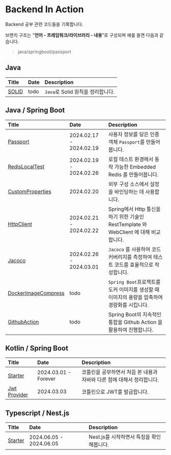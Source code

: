 # Backend In Action

Backend 공부 관련 코드들을 기록합니다.

브랜치 구조는 "**언어 - 프레임워크/라이브러리 - 내용**"로 구성되며 예를 들면 다음과 같습니다.

> java/springboot/passport

## Java

| Title     | Date | Description              | 
|:----------|:-----|:-------------------------|
| [SOLID]() | todo | `Java`로 Solid 원칙을 정리합니다. |

## Java / Spring Boot

| Title                                                                                                     | Date                    | Description                                                      |
|:----------------------------------------------------------------------------------------------------------|:------------------------|:-----------------------------------------------------------------|
| [Passport](https://github.com/KIMSEI1124/backend_in_action/tree/java/springboot/passport)                 | 2024.02.17 - 2024.02.19 | 사용자 정보를 담은 인증객체 `Passport`를 만들어봅니다.                              |
| [RedisLocalTest](https://github.com/KIMSEI1124/backend_in_action/tree/java/springboot/redislocaltest)     | 2024.02.19 - 2024.02.26 | 로컬 테스트 환경에서 동작 가능한 Embedded Redis 를 만들어봅니다.                      |
| [CustomProperties](https://github.com/KIMSEI1124/backend_in_action/tree/java/springboot/customproperties) | 2024.02.20              | 외부 구성 소스에서 설정을 바인딩하는 데 사용합니다.                                    |
| [HttpClient](https://github.com/KIMSEI1124/backend_in_action/tree/java/springboot/httpclient)             | 2024.02.21 - 2024.02.22 | Spring에서 Http 통신을 하기 위한 기술인 RestTemplate 와 WebClient 에 대해 비교합니다. |
| [Jacoco](https://github.com/KIMSEI1124/backend_in_action/tree/java/springboot/jacoco)                     | 2024.02.26 - 2024.03.01 | `Jacoco` 를 사용하여 코드 커버리지를 측정하여 테스트 코드를 효율적으로 작성합니다.               |
| [DockerImageCompress]()                                                                                   | todo                    | `Spring Boot`프로젝트를 도커 이미지를 생성할 때 이미지의 용량을 압축하여 경량화를 시킵니다.        |
| [GithubAction]()                                                                                          | todo                    | Spring Boot의 지속적인 통합을 Github Action 을 활용하여 진행합니다.                |

## Kotlin / Spring Boot

| Title                                                                                              | Date                 | Description                              |
|:---------------------------------------------------------------------------------------------------|:---------------------|:-----------------------------------------|
| [Starter](https://github.com/KIMSEI1124/backend_in_action/tree/kotlin/springboot/starter)          | 2024.03.01 - Forever | 코틀린을 공부하면서 처음 본 내용과 자바와 다른 점에 대해서 정리합니다. |
| [Jwt Provider](https://github.com/KIMSEI1124/backend_in_action/tree/kotlin/springboot/jwtprovider) | 2024.03.03           | 코틀린으로 JWT를 발급합니다.                        |

## Typescript / Nest.js

| Title                                                                             | Date                    | Description                |
|:----------------------------------------------------------------------------------|:------------------------|:---------------------------|
| [Starter](https://github.com/KIMSEI1124/backend_in_action/tree/ts/nestjs/starter) | 2024.06.05 - 2024.06.05 | Nest.js를 시작하면서 특징을 확인해봅니다. |